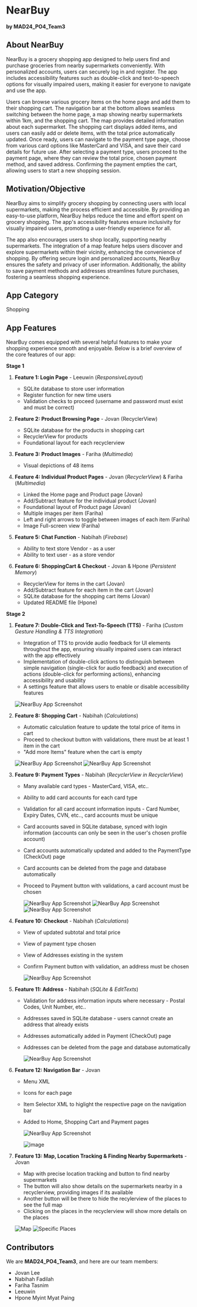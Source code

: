 # NearBuy

**by MAD24_PO4_Team3**

## About NearBuy

NearBuy is a grocery shopping app designed to help users find and purchase groceries from nearby supermarkets conveniently. With personalized accounts, users can securely log in and register. The app includes accessibility features such as double-click and text-to-speech options for visually impaired users, making it easier for everyone to navigate and use the app.

Users can browse various grocery items on the home page and add them to their shopping cart. The navigation bar at the bottom allows seamless switching between the home page, a map showing nearby supermarkets within 1km, and the shopping cart. The map provides detailed information about each supermarket. The shopping cart displays added items, and users can easily add or delete items, with the total price automatically updated. Once ready, users can navigate to the payment type page, choose from various card options like MasterCard and VISA, and save their card details for future use. After selecting a payment type, users proceed to the payment page, where they can review the total price, chosen payment method, and saved address. Confirming the payment empties the cart, allowing users to start a new shopping session.

## Motivation/Objective
NearBuy aims to simplify grocery shopping by connecting users with local supermarkets, making the process efficient and accessible. By providing an easy-to-use platform, NearBuy helps reduce the time and effort spent on grocery shopping. The app's accessibility features ensure inclusivity for visually impaired users, promoting a user-friendly experience for all.

The app also encourages users to shop locally, supporting nearby supermarkets. The integration of a map feature helps users discover and explore supermarkets within their vicinity, enhancing the convenience of shopping. By offering secure login and personalized accounts, NearBuy ensures the safety and privacy of user information. Additionally, the ability to save payment methods and addresses streamlines future purchases, fostering a seamless shopping experience.

## App Category
Shopping

## App Features

NearBuy comes equipped with several helpful features to make your shopping experience smooth and enjoyable. Below is a brief overview of the core features of our app:

**Stage 1**
1. **Feature 1: Login Page** - Leeuwin (_ResponsiveLayout_)
   - SQLite database to store user information
   - Register function for new time users
   - Validation checks to proceed (username and password must exist and must be correct)

2. **Feature 2: Product Browsing Page** - Jovan (RecyclerView)
   - SQLite database for the products in shopping cart
   - RecyclerView for products
   - Foundational layout for each recyclerview
  
3. **Feature 3: Product Images** - Fariha (_Multimedia_)
   - Visual depictions of 48 items

4. **Feature 4: Individual Product Pages** - Jovan (_RecyclerView_) & Fariha (_Multimedia_)
   - Linked the Home page and Product page (Jovan)
   - Add/Subtract feature for the individual product (Jovan)
   - Foundational layout of Product page (Jovan)
   - Multiple images per item (Fariha)
   - Left and right arrows to toggle between images of each item (Fariha)
   - Image Full-screen view (Fariha)
  
6. **Feature 5: Chat Function** - Nabihah (_Firebase_)
   - Ability to text store Vendor - as a user
   - Ability to text user - as a store vendor

7. **Feature 6: ShoppingCart & Checkout** - Jovan & Hpone (_Persistent Memory_)
   - RecyclerView for items in the cart (Jovan)
   - Add/Subtract feature for each item in the cart (Jovan)
   - SQLite database for the shopping cart items (Jovan)
   - Updated README file (Hpone)


**Stage 2**

1. **Feature 7: Double-Click and Text-To-Speech (TTS)** - Fariha (_Custom Gesture Handling & TTS Integration_)
   - Integration of TTS to provide audio feedback for UI elements throughout the app, ensuring visually impaired users can interact with the app effectively
   - Implementation of double-click actions to distinguish between simple navigation (single-click for audio feedback) and execution of actions (double-click for performing actions), enhancing accessibility and usability
   - A settings feature that allows users to enable or disable accessibility features
     
   ![NearBuy App Screenshot](https://github.com/IsThisApple/MAD24_PO4_Team3/blob/main/toggle.jpg?raw=true)
    
2. **Feature 8: Shopping Cart** - Nabihah (_Calculations_)
   - Automatic calculation feature to update the total price of items in cart 
   - Proceed to checkout button with validations, there must be at least 1 item in the cart 
   - "Add more Items" feature when the cart is empty
     
   ![NearBuy App Screenshot](https://github.com/IsThisApple/MAD24_PO4_Team3/blob/main/emptycart.jpg?raw=true)
   ![NearBuy App Screenshot](https://github.com/IsThisApple/MAD24_PO4_Team3/blob/main/fullcart.jpg?raw=true)
    
3. **Feature 9: Payment Types** - Nabihah (_RecyclerView in RecyclerView_)
   - Many available card types - MasterCard, VISA, etc..
   - Ability to add card accounts for each card type
   - Validation for all card account information inputs - Card Number, Expiry Dates, CVN, etc.., card accounts must be unique
   - Card accounts saved in SQLite database, synced with login information (accounts can only be seen in the user's chosen profile account)
   - Card accounts automatically updated and added to the PaymentType (CheckOut) page
   - Card accounts can be deleted from the page and database automatically
   - Proceed to Payment button with validations, a card account must be chosen
     
     ![NearBuy App Screenshot](https://github.com/IsThisApple/MAD24_PO4_Team3/blob/main/closedpaymenttypes.jpg?raw=true)
     ![NearBuy App Screenshot](https://github.com/IsThisApple/MAD24_PO4_Team3/blob/main/paymentexpand.jpg?raw=true)
     ![NearBuy App Screenshot](https://github.com/IsThisApple/MAD24_PO4_Team3/blob/main/addcard.jpg?raw=true)
    
4. **Feature 10: Checkout** - Nabihah (_Calculations_)
   - View of updated subtotal and total price
   - View of payment type chosen
   - View of Addresses existing in the system
   - Confirm Payment button with validation, an address must be chosen
     
     ![NearBuy App Screenshot](https://github.com/IsThisApple/MAD24_PO4_Team3/blob/main/payemntpage.jpg?raw=true)
    
5. **Feature 11: Address** - Nabihah (_SQLite & EditTexts_)
   - Validation for address information inputs where necessary - Postal Codes, Unit Number, etc..
   - Addresses saved in SQLite database - users cannot create an address that already exists
   - Addresses automatically added in Payment (CheckOut) page
   - Addresses can be deleted from the page and database automatically
     
     ![NearBuy App Screenshot](https://github.com/IsThisApple/MAD24_PO4_Team3/blob/main/addaddress.jpg?raw=true)

6. **Feature 12: Navigation Bar** - Jovan
   - Menu XML
   - Icons for each page
   - Item Selector XML to higlight the respective page on the navigation bar
   - Added to Home, Shopping Cart and Payment pages
  
     ![NearBuy App Screenshot](https://github.com/IsThisApple/MAD24_PO4_Team3/blob/main/navibar.jpg?raw=true)
     
     ![image](https://github.com/user-attachments/assets/5012c36d-d229-48fc-9371-357d10cb6ba9)


7. **Feature 13: Map, Location Tracking & Finding Nearby Supermarkets** - Jovan
   - Map with precise location tracking and button to find nearby supermarkets
   - The button will also show details on the supermarkets nearby in a recyclerview, providing images if its available
   - Another button will be there to hide the recylerview of the places to see the full map
   - Clicking on the places in the recyclerview will show more details on the places
   
    ![Map](https://github.com/user-attachments/assets/3467022d-38dc-458a-828d-2da475876d23)
    ![Specific Places](https://github.com/user-attachments/assets/385146e5-5f32-4725-9040-7ad2b58c3bc3)


## Contributors

We are **MAD24_PO4_Team3**, and here are our team members:

- Jovan Lee
- Nabihah Fadilah
- Fariha Tasnim
- Leeuwin
- Hpone Myint Myat Paing
